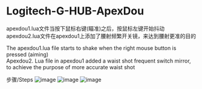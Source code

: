 # Logitech-G-HUB-ApexDou
apexdou1.lua文件当按下鼠标右键(瞄准)之后，按鼠标左键开始抖动
apexdou2.lua文件在apexdou1上添加了腰射频繁开关镜，来达到腰射更准的目的

The apexdou1.lua file starts to shake when the right mouse button is pressed (aiming)  
Apexdou2. Lua file in apexdou1 added a waist shot frequent switch mirror, to achieve the purpose of more accurate waist shot

步骤/Steps
![image](https://user-images.githubusercontent.com/69577837/167690346-373da135-8bee-43fa-96bf-546c78a13661.png)
![image](https://user-images.githubusercontent.com/69577837/167690440-4d27865f-366c-460d-9544-a02cd16e69f6.png)
![image](https://user-images.githubusercontent.com/69577837/167690561-e95a3938-5998-418d-a80b-c5f720ba274f.png)
